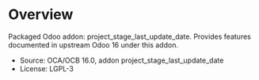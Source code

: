 # Overview

Packaged Odoo addon: project_stage_last_update_date. Provides features documented in upstream Odoo 16 under this addon.

- Source: OCA/OCB 16.0, addon project_stage_last_update_date
- License: LGPL-3
